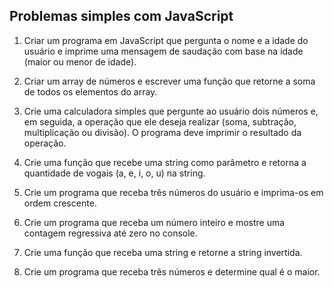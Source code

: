 ## Problemas simples com JavaScript

1. Criar um programa em JavaScript que pergunta o nome e a idade do usuário e imprime uma mensagem de saudação com base na idade (maior ou menor de idade).

2. Criar um array de números e escrever uma função que retorne a soma de todos os elementos do array.

3. Crie uma calculadora simples que pergunte ao usuário dois números e, em seguida, a operação que ele deseja realizar (soma, subtração, multiplicação ou divisão). O programa deve imprimir o resultado da operação.

4. Crie uma função que recebe uma string como parâmetro e retorna a quantidade de vogais (a, e, i, o, u) na string.

5. Crie um programa que receba três números do usuário e imprima-os em ordem crescente.

6. Crie um programa que receba um número inteiro e mostre uma contagem regressiva até zero no console.

7. Crie uma função que receba uma string e retorne a string invertida.

8. Crie um programa que receba três números e determine qual é o maior.